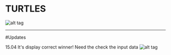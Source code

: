 # TURTLES

![alt tag](https://static.sharkbrew.com/community/uploads/profile/photo-thumb-6573.png)

_____

#Updates

15.04 It's display correct winner! Need the check the input data
![alt tag](https://sun1-14.userapi.com/FMRaQeGrqAf4hiV7jhmAPrQrm1kwAa_z3Ntnxw/R0aZXbCi0Yo.jpg)
